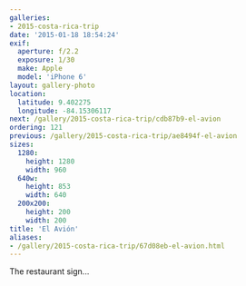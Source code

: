 ```yaml
---
galleries:
- 2015-costa-rica-trip
date: '2015-01-18 18:54:24'
exif:
  aperture: f/2.2
  exposure: 1/30
  make: Apple
  model: 'iPhone 6'
layout: gallery-photo
location:
  latitude: 9.402275
  longitude: -84.15306117
next: /gallery/2015-costa-rica-trip/cdb87b9-el-avion
ordering: 121
previous: /gallery/2015-costa-rica-trip/ae8494f-el-avion
sizes:
  1280:
    height: 1280
    width: 960
  640w:
    height: 853
    width: 640
  200x200:
    height: 200
    width: 200
title: 'El Avión'
aliases:
- /gallery/2015-costa-rica-trip/67d08eb-el-avion.html
---
```


The restaurant sign...
